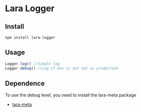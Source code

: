 # Lara Logger

## Install
`npm install lara-logger`

## Usage
```js
Logger.log() //Simple log
Logger.debug() //Log if env is not set as production
```

## Dependence
To use the debug level, you need to install the lara-meta package
* [lara-meta](https://github.com/denis-kisel/js-lara-meta)

